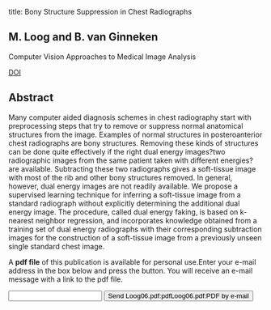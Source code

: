 title: Bony Structure Suppression in Chest Radiographs

## M. Loog and B. van Ginneken
Computer Vision Approaches to Medical Image Analysis

<a href="https://doi.org/10.1007/11889762_15">DOI</a>

## Abstract
Many computer aided diagnosis schemes in chest radiography start with preprocessing steps that try to remove or suppress normal anatomical structures from the image. Examples of normal structures in posteroanterior chest radiographs are bony structures. Removing these kinds of structures can be done quite effectively if the right dual energy images?two radiographic images from the same patient taken with different energies?are available. Subtracting these two radiographs gives a soft-tissue image with most of the rib and other bony structures removed. In general, however, dual energy images are not readily available. We propose a supervised learning technique for inferring a soft-tissue image from a standard radiograph without explicitly determining the additional dual energy image. The procedure, called dual energy faking, is based on k-nearest neighbor regression, and incorporates knowledge obtained from a training set of dual energy radiographs with their corresponding subtraction images for the construction of a soft-tissue image from a previously unseen single standard chest image.

A <b>pdf file</b> of this publication is available for personal use.Enter your e-mail address in the box below and press the button. You will receive an e-mail message with a link to the pdf file.
<form action="sender.php">  <input type="text" name="email">  <input type="submit" value="Send Loog06.pdf:pdfLoog06.pdf:PDF by e-mail"></form>
